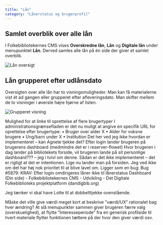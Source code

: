 ```yaml
---
title: "Lån"
category: "Lånerstatus og brugerprofil"
---
```

## Samlet overblik over alle lån ##
I Folkebibliotekernes CMS vises **Overskredne lån**, **Lån** og **Digitale lån** under menupunktet **Lån**. Derved samles alle lån på én side der giver et samlet overblik.

![Lån oversigt](https://github.com/danskernesdigitalebibliotek/folkebibliotekernes_cms_manual/assets/1641342/c517eee0-03e9-4804-950d-55a10abd3095)

## Lån grupperet efter udlånsdato ##
Oversigten over alle lån har to visningsmuligheder. Man kan få materialerne vist ét ad gangen eller grupperet efter afleveringsdato. Man skifter mellem de to visninger i øverste højre hjørne af listen.

![Grupperet visning](https://github.com/danskernesdigitalebibliotek/folkebibliotekernes_cms_manual/assets/1641342/1642595d-a20d-48a9-9a79-675f3fd9f455)


Mulighed for at linke til oprettelse af flere brugertyper
I administrationsgrænsefladen er det nu muligt at angive en specifik URL for oprettelse efter brugertype:
•	Bruger over alder X
•	Alder for voksne brugere
•	Ung/barn under X
•	Institution
Det her ved jeg ikke hvordan er implementeret – kan Agnete tjekke det?
Efter login lander brugeren på brugerens dashboard (medmindre det er i reserver-flowet)
Hvor brugeren i dag lander på bibliotekets forside, vil brugeren lande på sit personlige dashboard??? – jeg i tvivl om denne.
Sådan er det ikke implementeret – det er rigtigt at det er intentionen. Lige nu lander man på forsiden. Jeg ved ikke om det har høj nok prioritet til at blive lavet om. Ligger som en bug: Bug #5879: KRAV: Efter login omdirigeres låner ikke til lånerstatus Dashboard (Din side) - Folkebibliotekernes CMS - Udvikling - Det Digitale Folkebiblioteks projektplatform (dandigbib.org)

Jeg tænker vi skal have Lotte til at dobbelttjekke ovenstående. 

Måske det ville give værdi meget kort at beskrive ”værdi/UX” rationalet bag hver ændring? At slå menupunkter sammen giver brugeren færre valg (overskuelighed), at flytte ”Interesseperiode” fra en generisk profilside til hvert materiale flytter funktionen tættere på der hvor den giver værdi osv. 
